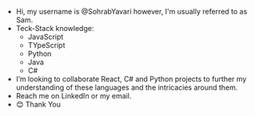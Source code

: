 - Hi, my username is @SohrabYavari however, I'm usually referred to as Sam.
- Teck-Stack knowledge:
    - JavaScript
    - TYpeScript
    - Python
    - Java
    - C# 
- I’m looking to collaborate React, C# and Python projects to further my understanding of these languages and the intricacies around them.
- Reach me on LinkedIn or my email.
- 😊 Thank You
<!---
CookieCoder103/CookieCoder103 is a ✨ special ✨ repository because its `README.md` (this file) appears on your GitHub profile.
You can click the Preview link to take a look at your changes.
--->
